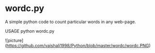 # wordc.py
A simple python code to count particular words in any web-page.

USAGE
python wordc.py
<Enter URL>
<Enter Word to count>

![picture] (https://github.com/vaishali1998/Python/blob/master/wordc/wordc.PNG)
